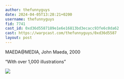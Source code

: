 ```yaml
---
author: thefunnyguys
date: 2024-04-05T13:28:21+0200
username: thefunnyguys
fid: 7741
cast_id: 0xd36d5587189e1e6e16813bd3ecacc93fe6c0da62
cast: https://warpcast.com/thefunnyguys/0xd36d5587
layout: post
---
```

MAEDA@MEDIA, John Maeda, 2000  
  
“With over 1,000 illustrations”  

![](https://imagedelivery.net/BXluQx4ige9GuW0Ia56BHw/3f979155-2a80-49f6-5709-f98b3f6f8800/original)